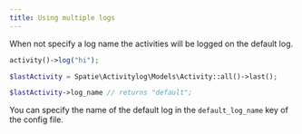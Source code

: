 ```yaml
---
title: Using multiple logs
---
```


When not specify a log name the activities will be logged on the default log.

```php
activity()->log("hi");

$lastActivity = Spatie\Activitylog\Models\Activity::all()->last();

$lastActivity->log_name // returns "default";
```

You can specify the name of the default log in the `default_log_name` key of the config file.